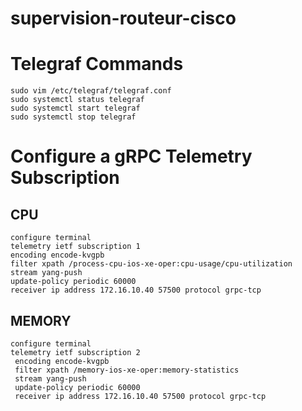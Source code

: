 # supervision-routeur-cisco

# Telegraf Commands
```
sudo vim /etc/telegraf/telegraf.conf
sudo systemctl status telegraf
sudo systemctl start telegraf
sudo systemctl stop telegraf
```

# Configure a gRPC Telemetry Subscription

## CPU
```
configure terminal
telemetry ietf subscription 1
encoding encode-kvgpb
filter xpath /process-cpu-ios-xe-oper:cpu-usage/cpu-utilization
stream yang-push
update-policy periodic 60000
receiver ip address 172.16.10.40 57500 protocol grpc-tcp
```

## MEMORY
```
configure terminal
telemetry ietf subscription 2
 encoding encode-kvgpb
 filter xpath /memory-ios-xe-oper:memory-statistics
 stream yang-push
 update-policy periodic 60000
 receiver ip address 172.16.10.40 57500 protocol grpc-tcp
```
